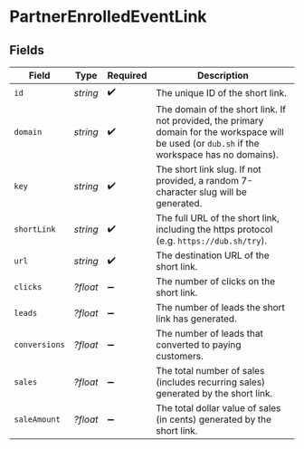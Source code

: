 # PartnerEnrolledEventLink


## Fields

| Field                                                                                                                                           | Type                                                                                                                                            | Required                                                                                                                                        | Description                                                                                                                                     |
| ----------------------------------------------------------------------------------------------------------------------------------------------- | ----------------------------------------------------------------------------------------------------------------------------------------------- | ----------------------------------------------------------------------------------------------------------------------------------------------- | ----------------------------------------------------------------------------------------------------------------------------------------------- |
| `id`                                                                                                                                            | *string*                                                                                                                                        | :heavy_check_mark:                                                                                                                              | The unique ID of the short link.                                                                                                                |
| `domain`                                                                                                                                        | *string*                                                                                                                                        | :heavy_check_mark:                                                                                                                              | The domain of the short link. If not provided, the primary domain for the workspace will be used (or `dub.sh` if the workspace has no domains). |
| `key`                                                                                                                                           | *string*                                                                                                                                        | :heavy_check_mark:                                                                                                                              | The short link slug. If not provided, a random 7-character slug will be generated.                                                              |
| `shortLink`                                                                                                                                     | *string*                                                                                                                                        | :heavy_check_mark:                                                                                                                              | The full URL of the short link, including the https protocol (e.g. `https://dub.sh/try`).                                                       |
| `url`                                                                                                                                           | *string*                                                                                                                                        | :heavy_check_mark:                                                                                                                              | The destination URL of the short link.                                                                                                          |
| `clicks`                                                                                                                                        | *?float*                                                                                                                                        | :heavy_minus_sign:                                                                                                                              | The number of clicks on the short link.                                                                                                         |
| `leads`                                                                                                                                         | *?float*                                                                                                                                        | :heavy_minus_sign:                                                                                                                              | The number of leads the short link has generated.                                                                                               |
| `conversions`                                                                                                                                   | *?float*                                                                                                                                        | :heavy_minus_sign:                                                                                                                              | The number of leads that converted to paying customers.                                                                                         |
| `sales`                                                                                                                                         | *?float*                                                                                                                                        | :heavy_minus_sign:                                                                                                                              | The total number of sales (includes recurring sales) generated by the short link.                                                               |
| `saleAmount`                                                                                                                                    | *?float*                                                                                                                                        | :heavy_minus_sign:                                                                                                                              | The total dollar value of sales (in cents) generated by the short link.                                                                         |